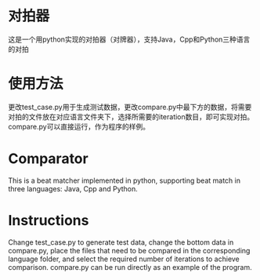 # 对拍器
 这是一个用python实现的对拍器（对牌器），支持Java，Cpp和Python三种语言的对拍

# 使用方法
更改test_case.py用于生成测试数据，更改compare.py中最下方的数据，将需要对拍的文件放在对应语言文件夹下，选择所需要的iteration数目，即可实现对拍。compare.py可以直接运行，作为程序的样例。

# Comparator
  This is a beat matcher implemented in python, supporting beat match in three languages: Java, Cpp and Python.

# Instructions
Change test_case.py to generate test data, change the bottom data in compare.py, place the files that need to be compared in the corresponding language folder, and select the required number of iterations to achieve comparison. compare.py can be run directly as an example of the program.

